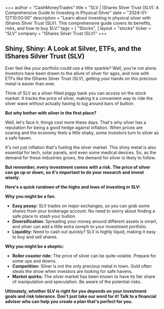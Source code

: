 +++
author = "CashMoneyTrades"
title = "SLV |  IShares Silver Trust (SLV): A Comprehensive Guide to Investing in Physical Silver"
date = "2024-01-12T10:00:00"
description = "Learn about investing in physical silver with iShares Silver Trust (SLV). This comprehensive guide covers its benefits, risks, and how to buy SLV."
tags = [
"Stocks",
]
layout = "stocks"
ticker = "SLV"
company = "IShares Silver Trust (SLV)"
+++
        


## Shiny, Shiny: A Look at Silver, ETFs, and the IShares Silver Trust (SLV)

Ever feel like your portfolio could use a little sparkle?  Well, you're not alone.  Investors have been drawn to the allure of silver for ages, and now with ETFs like the IShares Silver Trust (SLV),  getting your hands on this precious metal is easier than ever. 

Think of SLV as a silver-filled piggy bank you can access on the stock market. It tracks the price of silver, making it a convenient way to ride the silver wave without actually having to lug around bars of bullion.

**But why bother with silver in the first place?**

Well, let's face it: things cost more these days. That's why silver has a reputation for being a good hedge against inflation.  When prices are soaring and the economy feels a little shaky, some investors turn to silver as a safe haven.

It's not just inflation that's fueling the silver market.  This shiny metal is also essential for tech, solar panels, and even some medical devices.  So, as the demand for these industries grows, the demand for silver is likely to follow.

**But remember, every investment comes with a risk.  The price of silver can go up or down, so it's important to do your research and invest wisely.**

**Here's a quick rundown of the highs and lows of investing in SLV:**

**Why you might be a fan:**

* **Easy peasy:**  SLV trades on major exchanges, so you can grab some shares from your brokerage account.  No need to worry about finding a safe place to stash your bullion.
* **Diversification:**  Spreading your money around different assets is smart, and silver can add a little extra oomph to your investment portfolio.
* **Liquidity:** Need to cash out quickly? SLV is highly liquid, making it easy to buy and sell shares.

**Why you might be a skeptic:**

* **Roller coaster ride:**  The price of silver can be quite volatile.  Prepare for some ups and downs.
* **Competition:**  Silver is not the only precious metal in town.  Gold often steals the show when investors are looking for safe havens. 
* **Market quirks:** The silver market has been known to have its fair share of manipulation and speculation.  Be aware of the potential risks.

**Ultimately, whether SLV is right for you depends on your investment goals and risk tolerance.  Don't just take our word for it!  Talk to a financial advisor who can help you create a plan that's perfect for you.** 

        